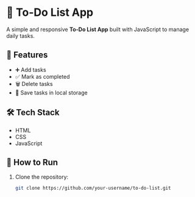 # 📝 To-Do List App  

A simple and responsive **To-Do List App** built with JavaScript to manage daily tasks.  

## 🚀 Features  
- ➕ Add tasks  
- ✅ Mark as completed  
- 🗑️ Delete tasks  
- 💾 Save tasks in local storage  

## 🛠 Tech Stack  
- HTML  
- CSS  
- JavaScript  

## 📂 How to Run  
1. Clone the repository:  
   ```bash
   git clone https://github.com/your-username/to-do-list.git
